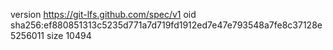 version https://git-lfs.github.com/spec/v1
oid sha256:ef880851313c5235d771a7d719fd1912ed7e47e793548a7fe8c37128e5256011
size 10494
